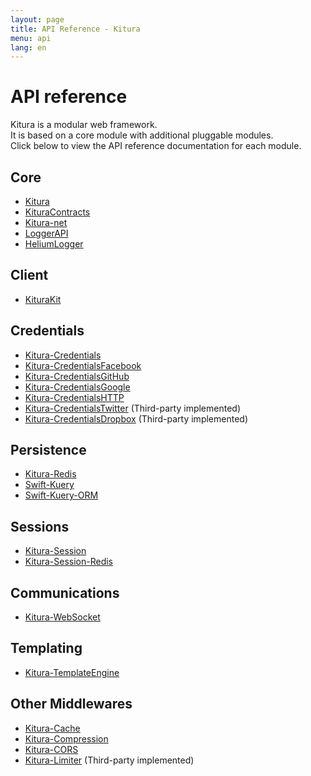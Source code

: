 ```yaml
---
layout: page
title: API Reference - Kitura
menu: api
lang: en
---
```


[info]: ../../assets/info-blue.png
[tip]: ../../assets/lightbulb-yellow.png
[warning]: ../../assets/warning-red.png

<div class="titleBlock">
  <h1>API reference</h1>
  <p>Kitura is a modular web framework.<br>It is based on a core module with additional pluggable modules.<br>Click below to view the API reference documentation for each module.</p>
</div>

## Core

* [Kitura](http://ibm-swift.github.io/Kitura/)
* [KituraContracts](https://ibm-swift.github.io/KituraContracts)
* [Kitura-net](http://ibm-swift.github.io/Kitura-net/)
* [LoggerAPI](http://ibm-swift.github.io/LoggerAPI/)
* [HeliumLogger](http://ibm-swift.github.io/HeliumLogger/)

## Client

* [KituraKit](https://ibm-swift.github.io/KituraKit)

## Credentials

* [Kitura-Credentials](http://ibm-swift.github.io/Kitura-Credentials)
* [Kitura-CredentialsFacebook](http://ibm-swift.github.io/Kitura-CredentialsFacebook)
* [Kitura-CredentialsGitHub](http://ibm-swift.github.io/Kitura-CredentialsGitHub)
* [Kitura-CredentialsGoogle](http://ibm-swift.github.io/Kitura-CredentialsGoogle)
* [Kitura-CredentialsHTTP](http://ibm-swift.github.io/Kitura-CredentialsHTTP)
* [Kitura-CredentialsTwitter](https://github.com/jacobvanorder/Kitura-CredentialsTwitter) (Third-party implemented)
* [Kitura-CredentialsDropbox](https://github.com/crspybits/CredentialsDropbox) (Third-party implemented)

## Persistence

* [Kitura-Redis](http://ibm-swift.github.io/Kitura-redis/)
* [Swift-Kuery](http://ibm-swift.github.io/Swift-Kuery/)
* [Swift-Kuery-ORM](http://ibm-swift.github.io/Swift-Kuery-ORM/)

## Sessions

* [Kitura-Session](http://ibm-swift.github.io/Kitura-Session)
* [Kitura-Session-Redis](http://ibm-swift.github.io/Kitura-Session-Redis)

## Communications

* [Kitura-WebSocket](http://ibm-swift.github.io/Kitura-WebSocket)

## Templating

* [Kitura-TemplateEngine](http://ibm-swift.github.io/Kitura-TemplateEngine)

## Other Middlewares

* [Kitura-Cache](http://ibm-swift.github.io/Kitura-Cache)
* [Kitura-Compression](http://ibm-swift.github.io/Kitura-Compression)
* [Kitura-CORS](http://ibm-swift.github.io/Kitura-CORS)
* [Kitura-Limiter](https://github.com/teechap/kitura-limiter) (Third-party implemented)
